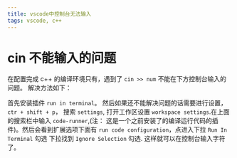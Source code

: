 ```yaml
---
title: vscode中控制台无法输入
tags: vscode, c++
---
```


# cin 不能输入的问题

在配置完成 c++ 的编译环境只有，遇到了 `cin >> num` 不能在下方控制台输入的问题。
解决方法如下：

首先安装插件 `run in terminal`。
然后如果还不能解决问题的话需要进行设置，`ctr + shift + p`， 搜索 `settings`, 打开工作区设置 `workspace settings`.在上面的搜索栏中输入 `code-runner`,(注： 这是一个之前安装了的编译运行代码的插件)。然后会看到扩展选项下面有 `run code configuration`，点进入下拉 `Run In Terminal` 勾选
下拉找到 `Ignore Selection` 勾选.
这样就可以在控制台输入字符了。

